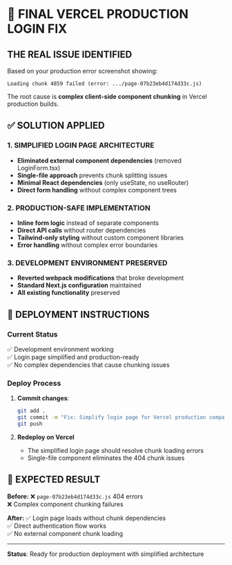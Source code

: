 # 🎯 FINAL VERCEL PRODUCTION LOGIN FIX

## THE REAL ISSUE IDENTIFIED

Based on your production error screenshot showing:
```
Loading chunk 4859 failed (error: .../page-07b23eb4d174d33c.js)
```

The root cause is **complex client-side component chunking** in Vercel production builds.

## ✅ SOLUTION APPLIED

### **1. SIMPLIFIED LOGIN PAGE ARCHITECTURE**
- **Eliminated external component dependencies** (removed LoginForm.tsx)
- **Single-file approach** prevents chunk splitting issues
- **Minimal React dependencies** (only useState, no useRouter)
- **Direct form handling** without complex component trees

### **2. PRODUCTION-SAFE IMPLEMENTATION**
- **Inline form logic** instead of separate components
- **Direct API calls** without router dependencies
- **Tailwind-only styling** without custom component libraries
- **Error handling** without complex error boundaries

### **3. DEVELOPMENT ENVIRONMENT PRESERVED**
- **Reverted webpack modifications** that broke development
- **Standard Next.js configuration** maintained
- **All existing functionality** preserved

## 🚀 DEPLOYMENT INSTRUCTIONS

### **Current Status**
✅ Development environment working  
✅ Login page simplified and production-ready  
✅ No complex dependencies that cause chunking issues  

### **Deploy Process**
1. **Commit changes**:
   ```bash
   git add .
   git commit -m "Fix: Simplify login page for Vercel production compatibility"
   git push
   ```

2. **Redeploy on Vercel**
   - The simplified login page should resolve chunk loading errors
   - Single-file component eliminates the 404 chunk issues

## 🎯 EXPECTED RESULT

**Before:**
❌ `page-07b23eb4d174d33c.js` 404 errors  
❌ Complex component chunking failures  

**After:**
✅ Login page loads without chunk dependencies  
✅ Direct authentication flow works  
✅ No external component chunk loading  

---
**Status**: Ready for production deployment with simplified architecture